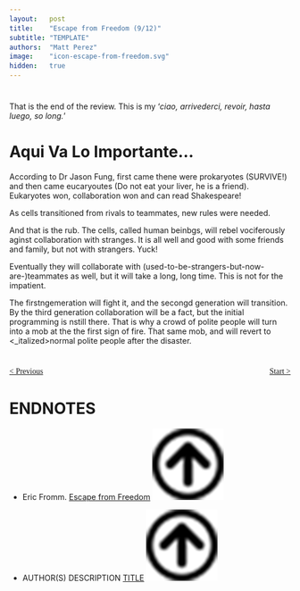 ```yaml
---
layout:   post
title:    "Escape from Freedom (9/12)"
subtitle: "TEMPLATE"
authors:  "Matt Perez"
image:    "icon-escape-from-freedom.svg"
hidden:   true
---
```


<div style='display:none; '>
 <p><em>Escape from Freedom</em> was published in 1941. Pim de Morre, co-founder of <em>Corporate Rebels</em>, reminded me of it (he is reading it!). I read it when I was 18-19 years old (I am a mere 73 now).</p>
</div>

<h1></h1>
 <p>That is the end of the review. This is my &lsquo;<em>ciao, arrivederci, revoir, hasta luego, so long.</em>&rsquo;</p>

<h1>Aqui Va Lo Importante…</h1>
 <p>According to Dr Jason Fung, first came thene were prokaryotes (SURVIVE!) and then came eucaryoutes (Do not eat your liver, he is a friend). Eukaryotes won, collaboration won and can read Shakespeare!</p>
  <div class="_citation">
  As cells transitioned  from rivals to teammates, new rules were needed.
  </div>
 <p>And that is the rub. The cells, called human beinbgs, will rebel vociferously aginst collaboration with stranges. It is all well and good with some friends and family, but not with strangers. Yuck!</p>
 <p>Eventually they will collaborate with (used-to-be-strangers-but-now-are-)teammates as well, but it will take a long, long time. This is not for the impatient.</p>
 <p>The firstngemeration will fight it, and the secongd generation will transition. By the third generation collaboration will be a fact, but the initial programming is nstill there. That is why a crowd of polite people will turn into a mob at the the first sign of fire. That same mob, and will revert to <_italized>normal</_italized> polite people after the disaster.</p>
 <p></p>
 <p></p>
 <p></p>
 <p></p>

<h1></h1>
 <p></p>
 <p></p>
 <p></p>
 <p></p>
 <p></p>
 <p></p>
 <p></p>

<div style="margin-bottom:1in; font-family: American Typewriter, serif; ">
 <span style="float:left; ">
  <a href="https://radicalcompanies.com/2025/01/03/escape-from-freedom">&lt; Previous</a>
 </span>
 <span style="float:right; ">
  <a href="https://radicalcompanies.com/2025/01/04/escape-from-freedom">Start &gt;</a>
 </span>
</div>

<h1 class="_section">ENDNOTES</h1>
 <ul>
  <li id="en01">
   <p class="_list-item">
    Eric Fromm.
    <a href="https://www.amazon.com/Escape-Freedom-Erich-Fromm/dp/0805031499" target="_blank">Escape from Freedom</a>
    <a href="#bm01" class="_uparrow"><img src="/assets/img/arrow-up-icon.png"></a>
   </p>
  </li>
  <li id="en02">
   <p class="_list-item">
    AUTHOR(S)
    DESCRIPTION
    <a href="TARGET" target="_blank">TITLE</a>
    <a href="#bm02" class="_uparrow"><img src="/assets/img/arrow-up-icon.png"></a>
   </p>
  </li>
 </ul>